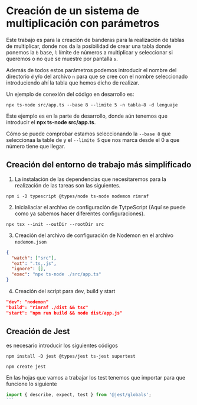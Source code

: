 # Creación de un sistema de multiplicación con parámetros
Este trabajo es para la creación de banderas para la realización de tablas de multiplicar, donde nos da la posibilidad de crear una tabla donde ponemos la `b` base, `l` límite de números a multiplicar y seleccionar si queremos o no que se muestre por pantalla `s`.

Además de todos estos parámetros podemos introducir el nombre del directorio `d` y/o del archivo `n` para que se cree con el nombre seleccionado introduciendo ahí la tabla que hemos dicho de realizar.

Un ejemplo de conexión del código en desarrollo es:

```shell
npx ts-node src/app.ts --base 8 --limite 5 -n tabla-8 -d lenguaje
```

Este ejemplo es en la parte de desarrollo, donde aún tenemos que introducir el **npx ts-node src/app.ts**.

Cómo se puede comprobar estamos seleccionando la `--base 8` que seleccionaa la table de y el `--limite 5` que nos marca desde el 0 a que número tiene que llegar. 

## Creación del entorno de trabajo más simplificado

1. La instalación de las dependencias que necesitaremos para la realización de las tareas son las siguientes.

```shell
npm i -D typescript @types/node ts-node nodemon rimraf
```

2. Inicialiaciar el archivo de configuración de TytpeScript (Aquí se puede como ya sabemos hacer diferentes configuraciones).

```shell
npx tsx --init --outDir --rootDir src
```

3. Creación del archivo de configuración de Nodemon en el archivo `nodemon.json`
```json
{
  "watch": ["src"],
  "ext": ".ts,.js",
  "ignore": [],
  "exec": "npx ts-node ./src/app.ts"
}
```

4. Creación del script para dev, build y start

```json
"dev": "nodemon"
"build": "rimraf ./dist && tsc"
"start": "npm run build && node dist/app.js"
```

## Creación de Jest 
es necesario introducir los siguientes códigos

```shell 
npm install -D jest @types/jest ts-jest supertest
```

```shell
npm create jest
```

En las hojas que vamos a trabajar los test tenemos que importar para que funcione lo siguiente

````javascript
import { describe, expect, test } from '@jest/globals';
```